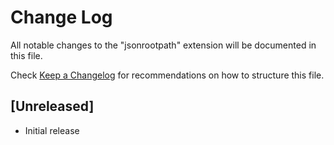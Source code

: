 # Change Log

All notable changes to the "jsonrootpath" extension will be documented in this file.

Check [Keep a Changelog](http://keepachangelog.com/) for recommendations on how to structure this file.

## [Unreleased]

- Initial release